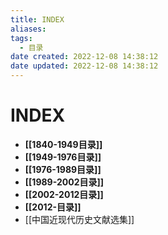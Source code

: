 ```yaml
---
title: INDEX
aliases:
tags:
  - 目录
date created: 2022-12-08 14:38:12
date updated: 2022-12-08 14:38:12
---
```


# INDEX

- **[[1840-1949目录]]**
- **[[1949-1976目录]]**
- **[[1976-1989目录]]**
- **[[1989-2002目录]]**
- **[[2002-2012目录]]**
- **[[2012-目录]]**
- [[中国近现代历史文献选集]]
